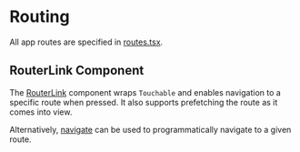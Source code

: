 # Routing

All app routes are specified in [routes.tsx].

## RouterLink Component

The [RouterLink] component wraps `Touchable` and enables navigation to a specific route when pressed. It also supports prefetching the route as it comes into view.

Alternatively, [navigate] can be used to programmatically navigate to a given route.

[routes.tsx]: /src/app/Navigation/routes.tsx
[RouterLink]: /src/app/system/navigation/RouterLink.tsx
[navigate]: /src/app/system/navigation/navigate.ts
